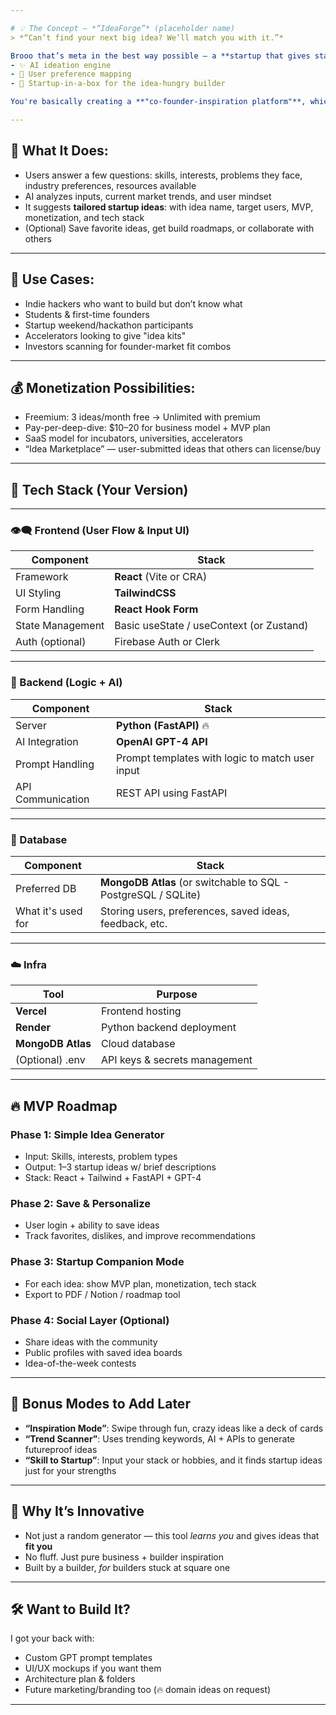 ```yaml
---

# 💡 The Concept — *“IdeaForge”* (placeholder name)  
> *“Can’t find your next big idea? We’ll match you with it.”*

Brooo that’s meta in the best way possible — a **startup that gives startup ideas** based on personal input. It’s a mix of:
- ✨ AI ideation engine  
- 🎯 User preference mapping  
- 🚀 Startup-in-a-box for the idea-hungry builder

You're basically creating a **"co-founder-inspiration platform"**, which can help tons of would-be founders who are stuck at **step zero: the idea**.

---
```


## 🧠 What It Does:
- Users answer a few questions: skills, interests, problems they face, industry preferences, resources available
- AI analyzes inputs, current market trends, and user mindset
- It suggests **tailored startup ideas**: with idea name, target users, MVP, monetization, and tech stack
- (Optional) Save favorite ideas, get build roadmaps, or collaborate with others

---

## 🎯 Use Cases:
- Indie hackers who want to build but don’t know what
- Students & first-time founders
- Startup weekend/hackathon participants
- Accelerators looking to give "idea kits"
- Investors scanning for founder-market fit combos

---

## 💰 Monetization Possibilities:
- Freemium: 3 ideas/month free → Unlimited with premium
- Pay-per-deep-dive: $10–20 for business model + MVP plan
- SaaS model for incubators, universities, accelerators
- “Idea Marketplace” — user-submitted ideas that others can license/buy

---

## 🧩 Tech Stack (Your Version)

---

### 👁‍🗨 Frontend (User Flow & Input UI)
| Component         | Stack                        |
|------------------|------------------------------|
| Framework         | **React** (Vite or CRA)     |
| UI Styling        | **TailwindCSS**              |
| Form Handling     | **React Hook Form**          |
| State Management  | Basic useState / useContext (or Zustand) |
| Auth (optional)   | Firebase Auth or Clerk       |

---

### 🧠 Backend (Logic + AI)
| Component         | Stack                        |
|------------------|------------------------------|
| Server            | **Python (FastAPI)** 🔥       |
| AI Integration    | **OpenAI GPT-4 API**         |
| Prompt Handling   | Prompt templates with logic to match user input |
| API Communication | REST API using FastAPI       |

---

### 💾 Database
| Component         | Stack                        |
|------------------|------------------------------|
| Preferred DB      | **MongoDB Atlas** (or switchable to SQL - PostgreSQL / SQLite) |
| What it's used for| Storing users, preferences, saved ideas, feedback, etc. |

---

### ☁️ Infra
| Tool              | Purpose                      |
|------------------|------------------------------|
| **Vercel**        | Frontend hosting             |
| **Render**        | Python backend deployment    |
| **MongoDB Atlas** | Cloud database               |
| (Optional) .env   | API keys & secrets management |

---

## 🔥 MVP Roadmap

### Phase 1: Simple Idea Generator
- Input: Skills, interests, problem types
- Output: 1–3 startup ideas w/ brief descriptions
- Stack: React + Tailwind + FastAPI + GPT-4

### Phase 2: Save & Personalize
- User login + ability to save ideas
- Track favorites, dislikes, and improve recommendations

### Phase 3: Startup Companion Mode
- For each idea: show MVP plan, monetization, tech stack
- Export to PDF / Notion / roadmap tool

### Phase 4: Social Layer (Optional)
- Share ideas with the community
- Public profiles with saved idea boards
- Idea-of-the-week contests

---

## 🚀 Bonus Modes to Add Later
- **“Inspiration Mode”**: Swipe through fun, crazy ideas like a deck of cards
- **“Trend Scanner”**: Uses trending keywords, AI + APIs to generate futureproof ideas
- **“Skill to Startup”**: Input your stack or hobbies, and it finds startup ideas just for your strengths

---

## 🧨 Why It’s Innovative
- Not just a random generator — this tool *learns you* and gives ideas that **fit you**
- No fluff. Just pure business + builder inspiration
- Built by a builder, *for* builders stuck at square one

---

## 🛠 Want to Build It?

I got your back with:
- Custom GPT prompt templates
- UI/UX mockups if you want them
- Architecture plan & folders
- Future marketing/branding too (🔥 domain ideas on request)

---
